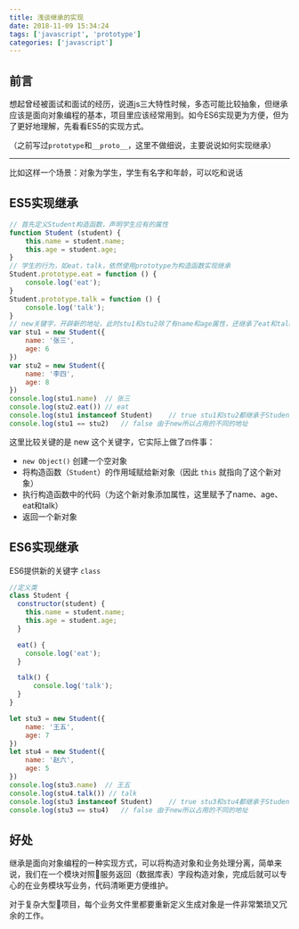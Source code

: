 ```yaml
---
title: 浅谈继承的实现
date: 2018-11-09 15:34:24
tags: ['javascript', 'prototype']
categories: ['javascript']
---
```


## 前言

想起曾经被面试和面试的经历，说道js三大特性时候，多态可能比较抽象，但继承应该是面向对象编程的基本，项目里应该经常用到。如今ES6实现更为方便，但为了更好地理解，先看看ES5的实现方式。

（之前写过`prototype`和`__proto__`，这里不做细说，主要说说如何实现继承）

---

比如这样一个场景：对象为学生，学生有名字和年龄，可以吃和说话

## ES5实现继承

``` js
// 首先定义Student构造函数，声明学生应有的属性
function Student (student) {
    this.name = student.name;
    this.age = student.age;
}
// 学生的行为，如eat，talk，依然使用prototype为构造函数实现继承
Student.prototype.eat = function () {
    console.log('eat');
}
Student.prototype.talk = function () {
    console.log('talk');
}
// new关键字，开辟新的地址，此时stu1和stu2除了有name和age属性，还继承了eat和talk方法
var stu1 = new Student({
    name: '张三',
    age: 6
})
var stu2 = new Student({
    name: '李四',
    age: 8
})
console.log(stu1.name)  // 张三
console.log(stu2.eat()) // eat
console.log(stu1 instanceof Student)    // true stu1和stu2都继承于Student
console.log(stu1 == stu2)   // false 由于new所以占用的不同的地址
```
这里比较关键的是 new 这个关键字，它实际上做了`四`件事：

* `new Object()` 创建一个空对象
* 将构造函数（`Student`）的作用域赋给新对象（因此 `this` 就指向了这个新对象）
* 执行构造函数中的代码（为这个新对象添加属性，这里赋予了name、age、eat和talk）
* 返回一个新对象

## ES6实现继承

ES6提供新的关键字 `class`

``` js
//定义类
class Student {
  constructor(student) {
    this.name = student.name;
    this.age = student.age;
  }

  eat() {
    console.log('eat');
  }

  talk() {
      console.log('talk');
  }
}

let stu3 = new Student({
    name: '王五',
    age: 7
})
let stu4 = new Student({
    name: '赵六',
    age: 5
})
console.log(stu3.name)  // 王五
console.log(stu4.talk()) // talk
console.log(stu3 instanceof Student)    // true stu3和stu4都继承于Student
console.log(stu3 == stu4)   // false 由于new所以占用的不同的地址
```
## 好处

继承是面向对象编程的一种实现方式，可以将构造对象和业务处理分离，简单来说，我们在一个模块对照服务返回（数据库表）字段构造对象，完成后就可以专心的在业务模块写业务，代码清晰更方便维护。

对于复杂大型项目，每个业务文件里都要重新定义生成对象是一件非常繁琐又冗余的工作。
